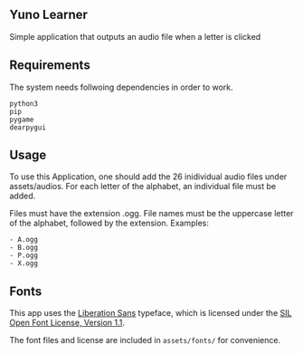 ## Yuno Learner
Simple application that outputs an audio file when a letter is clicked

## Requirements
The system needs follwoing dependencies in order to work.

    python3
    pip
    pygame
    dearpygui

## Usage
To use this Application, one should add the 26 inidividual audio files under assets/audios.
For each letter of the alphabet, an individual file must be added.

Files must have the extension .ogg.
File names must be the uppercase letter of the alphabet, followed by the extension. Examples:

    - A.ogg
    - B.ogg
    - P.ogg
    - X.ogg

## Fonts

This app uses the [Liberation Sans](https://github.com/liberationfonts/liberation-fonts) typeface, which is licensed under the [SIL Open Font License, Version 1.1](https://scripts.sil.org/OFL).

The font files and license are included in `assets/fonts/` for convenience.
